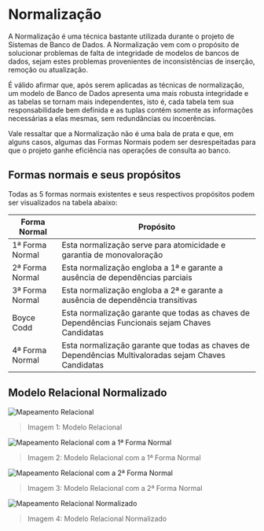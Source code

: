 # Normalização

A Normalização é uma técnica bastante utilizada durante o projeto de Sistemas de Banco de Dados. A Normalização vem com o propósito de solucionar problemas de falta de integridade de modelos de bancos de dados, sejam estes problemas provenientes de inconsistências de inserção, remoção ou atualização.

É válido afirmar que, após serem aplicadas as técnicas de normalização, um modelo de Banco de Dados apresenta uma mais robusta integridade e as tabelas se tornam mais independentes, isto é, cada tabela tem sua responsabilidade bem definida e as tuplas contém somente as informações necessárias a elas mesmas, sem redundâncias ou incoerências.

Vale ressaltar que a Normalização não é uma bala de prata e que, em alguns casos, algumas das Formas Normais podem ser desrespeitadas para que o projeto ganhe eficiência nas operações de consulta ao banco.

## Formas normais e seus propósitos

Todas as 5 formas normais existentes e seus respectivos propósitos podem ser visualizados na tabela abaixo:

| **Forma Normal** | **Propósito**                                                                                        |
| ---------------- | ---------------------------------------------------------------------------------------------------- |
| 1ª Forma Normal  | Esta normalização serve para atomicidade e garantia de monovaloração                                 |
| 2ª Forma Normal  | Esta normalização engloba a 1ª e garante a ausência de dependências parciais                         |
| 3ª Forma Normal  | Esta normalização engloba a 2ª e garante a ausência de dependência transitivas                       |
| Boyce Codd       | Esta normalização garante que todas as chaves de Dependências Funcionais sejam Chaves Candidatas     |
| 4ª Forma Normal  | Esta normalização garante que todas as chaves de Dependências Multivaloradas sejam Chaves Candidatas |

## Modelo Relacional Normalizado

![Mapeamento Relacional](https://github.com/SBD1/Grupo12_Bruvic/blob/d37338b66ec5e65cb7960645a11dd74eacfd0095/Modulo%202%20-%20Modelo%20Relacional/mr_bruvic_v2.png)

> Imagem 1: Modelo Relacional

![Mapeamento Relacional com a 1ª Forma Normal](https://github.com/SBD1/Grupo12_Bruvic/blob/746b03fd9caaacf3f72deb28d12e2342874ff664/Modulo%203%20-%20Normaliza%C3%A7%C3%A3o/mr_bruvic_normalizado_v1.png)

> Imagem 2: Modelo Relacional com a 1ª Forma Normal

![Mapeamento Relacional com a 2ª Forma Normal](https://github.com/SBD1/Grupo12_Bruvic/blob/746b03fd9caaacf3f72deb28d12e2342874ff664/Modulo%203%20-%20Normaliza%C3%A7%C3%A3o/mr_bruvic_normalizado_v2.png)

> Imagem 3: Modelo Relacional com a 2ª Forma Normal

![Mapeamento Relacional Normalizado](https://github.com/SBD1/Grupo12_Bruvic/blob/746b03fd9caaacf3f72deb28d12e2342874ff664/Modulo%203%20-%20Normaliza%C3%A7%C3%A3o/mr_bruvic_normalizado_v3.png)

> Imagem 4: Modelo Relacional Normalizado
